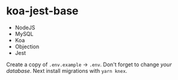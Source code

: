 # koa-jest-base

* NodeJS
* MySQL
* Koa
* Objection
* Jest

Create a copy of `.env.example` -> `.env`. Don't forget to change *your database*. Next install migrations with `yarn knex`.
